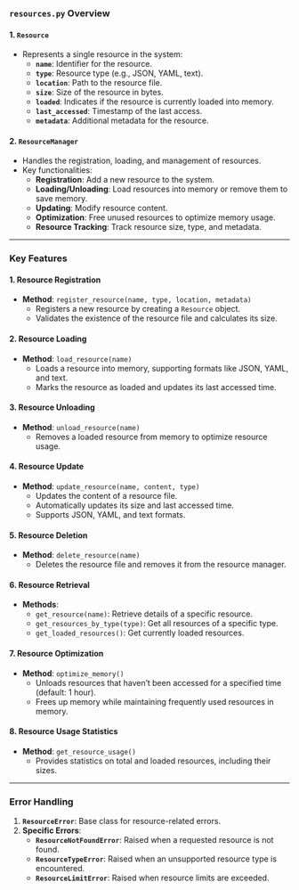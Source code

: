 ### **`resources.py` Overview**

#### **1. `Resource`**
- Represents a single resource in the system:
  - **`name`**: Identifier for the resource.
  - **`type`**: Resource type (e.g., JSON, YAML, text).
  - **`location`**: Path to the resource file.
  - **`size`**: Size of the resource in bytes.
  - **`loaded`**: Indicates if the resource is currently loaded into memory.
  - **`last_accessed`**: Timestamp of the last access.
  - **`metadata`**: Additional metadata for the resource.

#### **2. `ResourceManager`**
- Handles the registration, loading, and management of resources.
- Key functionalities:
  - **Registration**: Add a new resource to the system.
  - **Loading/Unloading**: Load resources into memory or remove them to save memory.
  - **Updating**: Modify resource content.
  - **Optimization**: Free unused resources to optimize memory usage.
  - **Resource Tracking**: Track resource size, type, and metadata.

---

### **Key Features**

#### **1. Resource Registration**
- **Method**: `register_resource(name, type, location, metadata)`
  - Registers a new resource by creating a `Resource` object.
  - Validates the existence of the resource file and calculates its size.

#### **2. Resource Loading**
- **Method**: `load_resource(name)`
  - Loads a resource into memory, supporting formats like JSON, YAML, and text.
  - Marks the resource as loaded and updates its last accessed time.

#### **3. Resource Unloading**
- **Method**: `unload_resource(name)`
  - Removes a loaded resource from memory to optimize resource usage.

#### **4. Resource Update**
- **Method**: `update_resource(name, content, type)`
  - Updates the content of a resource file.
  - Automatically updates its size and last accessed time.
  - Supports JSON, YAML, and text formats.

#### **5. Resource Deletion**
- **Method**: `delete_resource(name)`
  - Deletes the resource file and removes it from the resource manager.

#### **6. Resource Retrieval**
- **Methods**:
  - `get_resource(name)`: Retrieve details of a specific resource.
  - `get_resources_by_type(type)`: Get all resources of a specific type.
  - `get_loaded_resources()`: Get currently loaded resources.

#### **7. Resource Optimization**
- **Method**: `optimize_memory()`
  - Unloads resources that haven’t been accessed for a specified time (default: 1 hour).
  - Frees up memory while maintaining frequently used resources in memory.

#### **8. Resource Usage Statistics**
- **Method**: `get_resource_usage()`
  - Provides statistics on total and loaded resources, including their sizes.

---

### **Error Handling**

1. **`ResourceError`**: Base class for resource-related errors.
2. **Specific Errors**:
   - **`ResourceNotFoundError`**: Raised when a requested resource is not found.
   - **`ResourceTypeError`**: Raised when an unsupported resource type is encountered.
   - **`ResourceLimitError`**: Raised when resource limits are exceeded.
